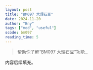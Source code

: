```yaml
---
layout: post
title: "BM097 大理石豆"
date: 2024-11-20
author: "Bny"
tags: ["mod", "useful"]
scode: bm097
reading_time: 5
---
```


> 帮助你了解“BM097 大理石豆”功能...

内容后续填充。
